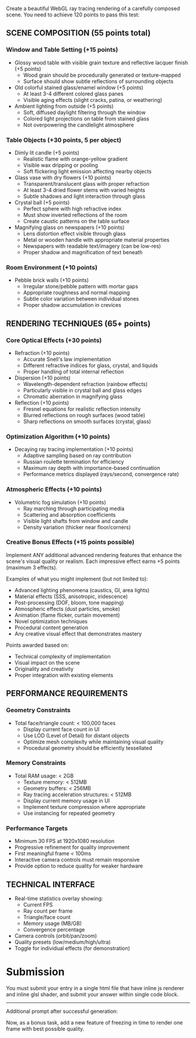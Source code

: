 Create a beautiful WebGL ray tracing rendering of a carefully composed scene. You need to achieve 120 points to pass this test:

## SCENE COMPOSITION (55 points total)

### Window and Table Setting (+15 points)
- Glossy wood table with visible grain texture and reflective lacquer finish (+5 points)
  - Wood grain should be procedurally generated or texture-mapped
  - Surface should show subtle reflections of surrounding objects
- Old colorful stained glass/enamel window (+5 points)
  - At least 3-4 different colored glass panes
  - Visible aging effects (slight cracks, patina, or weathering)
- Ambient lighting from outside (+5 points)
  - Soft, diffused daylight filtering through the window
  - Colored light projections on table from stained glass
  - Not overpowering the candlelight atmosphere

### Table Objects (+30 points, 5 per object)
- Dimly lit candle (+5 points)
  - Realistic flame with orange-yellow gradient
  - Visible wax dripping or pooling
  - Soft flickering light emission affecting nearby objects
- Glass vase with dry flowers (+10 points)
  - Transparent/translucent glass with proper refraction
  - At least 3-4 dried flower stems with varied heights
  - Subtle shadows and light interaction through glass
- Crystal ball (+5 points)
  - Perfect sphere with high refractive index
  - Must show inverted reflections of the room
  - Create caustic patterns on the table surface
- Magnifying glass on newspapers (+10 points)
  - Lens distortion effect visible through glass
  - Metal or wooden handle with appropriate material properties
  - Newspapers with readable text/imagery (can be low-res)
  - Proper shadow and magnification of text beneath

### Room Environment (+10 points)
- Pebble brick walls (+10 points)
  - Irregular stone/pebble pattern with mortar gaps
  - Appropriate roughness and normal mapping
  - Subtle color variation between individual stones
  - Proper shadow accumulation in crevices

## RENDERING TECHNIQUES (65+ points)

### Core Optical Effects (+30 points)
- Refraction (+10 points)
  - Accurate Snell's law implementation
  - Different refractive indices for glass, crystal, and liquids
  - Proper handling of total internal reflection
- Dispersion (+10 points)
  - Wavelength-dependent refraction (rainbow effects)
  - Particularly visible in crystal ball and glass edges
  - Chromatic aberration in magnifying glass
- Reflection (+10 points)
  - Fresnel equations for realistic reflection intensity
  - Blurred reflections on rough surfaces (wood table)
  - Sharp reflections on smooth surfaces (crystal, glass)

### Optimization Algorithm (+10 points)
- Decaying ray tracing implementation (+10 points)
  - Adaptive sampling based on ray contribution
  - Russian roulette termination for efficiency
  - Maximum ray depth with importance-based continuation
  - Performance metrics displayed (rays/second, convergence rate)

### Atmospheric Effects (+10 points)
- Volumetric fog simulation (+10 points)
  - Ray marching through participating media
  - Scattering and absorption coefficients
  - Visible light shafts from window and candle
  - Density variation (thicker near floor/corners)

### Creative Bonus Effects (+15 points possible)
Implement ANY additional advanced rendering features that enhance the scene's visual quality or realism. Each impressive effect earns +5 points (maximum 3 effects). 

Examples of what you might implement (but not limited to):
- Advanced lighting phenomena (caustics, GI, area lights)
- Material effects (SSS, anisotropic, iridescence)
- Post-processing (DOF, bloom, tone mapping)
- Atmospheric effects (dust particles, smoke)
- Animation (flame flicker, curtain movement)
- Novel optimization techniques
- Procedural content generation
- Any creative visual effect that demonstrates mastery

Points awarded based on:
- Technical complexity of implementation
- Visual impact on the scene
- Originality and creativity
- Proper integration with existing elements

## PERFORMANCE REQUIREMENTS

### Geometry Constraints
- Total face/triangle count: < 100,000 faces
  - Display current face count in UI
  - Use LOD (Level of Detail) for distant objects
  - Optimize mesh complexity while maintaining visual quality
  - Procedural geometry should be efficiently tessellated

### Memory Constraints  
- Total RAM usage: < 2GB
  - Texture memory: < 512MB
  - Geometry buffers: < 256MB
  - Ray tracing acceleration structures: < 512MB
  - Display current memory usage in UI
  - Implement texture compression where appropriate
  - Use instancing for repeated geometry

### Performance Targets
- Minimum 30 FPS at 1920x1080 resolution
- Progressive refinement for quality improvement
- First meaningful frame < 100ms
- Interactive camera controls must remain responsive
- Provide option to reduce quality for weaker hardware

## TECHNICAL INTERFACE
- Real-time statistics overlay showing:
  - Current FPS
  - Ray count per frame
  - Triangle/face count
  - Memory usage (MB/GB)
  - Convergence percentage
- Camera controls (orbit/pan/zoom)
- Quality presets (low/medium/high/ultra)
- Toggle for individual effects (for demonstration)

# Submission
You must submit your entry in a single html file that have inline js renderer and inline glsl shader, and submit your answer within single code block.

---

Additional prompt after successful generation:

Now, as a bonus task, add a new feature of freezing in time to render one frame with best possible quality.